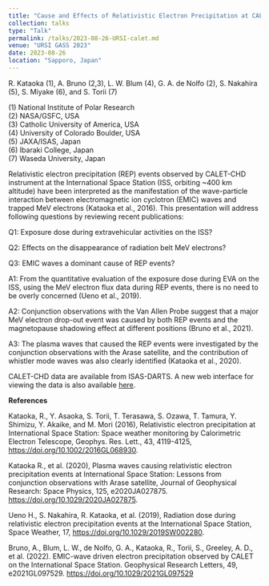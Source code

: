 ```yaml
---
title: "Cause and Effects of Relativistic Electron Precipitation at CALET onboard ISS (Invited talk)"
collection: talks
type: "Talk"
permalink: /talks/2023-08-26-URSI-calet.md
venue: "URSI GASS 2023"
date: 2023-08-26
location: "Sapporo, Japan"
---
```


<!--[More information here](http://exampleurl.com)-->

R. Kataoka (1), A. Bruno (2,3), L. W. Blum (4), G. A. de Nolfo (2), S. Nakahira (5), S. Miyake (6), and S. Torii (7)

(1) National Institute of Polar Research  
(2) NASA/GSFC, USA  
(3) Catholic University of America, USA  
(4) University of Colorado Boulder, USA  
(5) JAXA/ISAS, Japan  
(6) Ibaraki College, Japan  
(7) Waseda University, Japan

Relativistic electron precipitation (REP) events observed by CALET-CHD instrument at the International Space Station (ISS, orbiting ~400 km altitude) have been interpreted as the manifestation of the wave-particle interaction between electromagnetic ion cyclotron (EMIC) waves and trapped MeV electrons (Kataoka et al., 2016). This presentation will address following questions by reviewing recent publications: 

Q1: Exposure dose during extravehicular activities on the ISS?

Q2: Effects on the disappearance of radiation belt MeV electrons?

Q3: EMIC waves a dominant cause of REP events?

A1: From the quantitative evaluation of the exposure dose during EVA on the ISS, using the MeV electron flux data during REP events, there is no need to be overly concerned (Ueno et al., 2019).

A2: Conjunction observations with the Van Allen Probe suggest that a major MeV electron drop-out event was caused by both REP events and the magnetopause shadowing effect at different positions (Bruno et al., 2021).

A3: The plasma waves that caused the REP events were investigated by the conjunction observations with the Arase satellite, and the contribution of whistler mode waves was also clearly identified (Kataoka et al., 2020).

CALET-CHD data are available from ISAS-DARTS. A new web interface for viewing the data is also available
[here](https://app.darts.isas.jaxa.jp/timeseries/d/lZxZIHSLri4zasawa/maxicalet_bin?orgId=5). 

**References**

Kataoka, R., Y. Asaoka, S. Torii, T. Terasawa, S. Ozawa, T. Tamura, Y. Shimizu, Y. Akaike, and M. Mori (2016), Relativistic electron precipitation at International Space Station: Space weather monitoring by Calorimetric Electron Telescope, Geophys. Res. Lett., 43, 4119-4125, https://doi.org/10.1002/2016GL068930.

Kataoka R., et al. (2020), Plasma waves causing relativistic electron precipitation events at International Space Station: Lessons from conjunction observations with Arase satellite, Journal of Geophysical Research: Space Physics, 125, e2020JA027875. https://doi.org/10.1029/2020JA027875.

Ueno H., S. Nakahira, R. Kataoka, et al. (2019), Radiation dose during relativistic electron precipitation events at the International Space Station, Space Weather, 17, https://doi.org/10.1029/2019SW002280.

Bruno, A., Blum, L. W., de Nolfo, G. A., Kataoka, R., Torii, S., Greeley, A. D., et al. (2022). EMIC-wave driven electron precipitation observed by CALET on the International Space Station. Geophysical Research Letters, 49, e2021GL097529. https://doi.org/10.1029/2021GL097529
